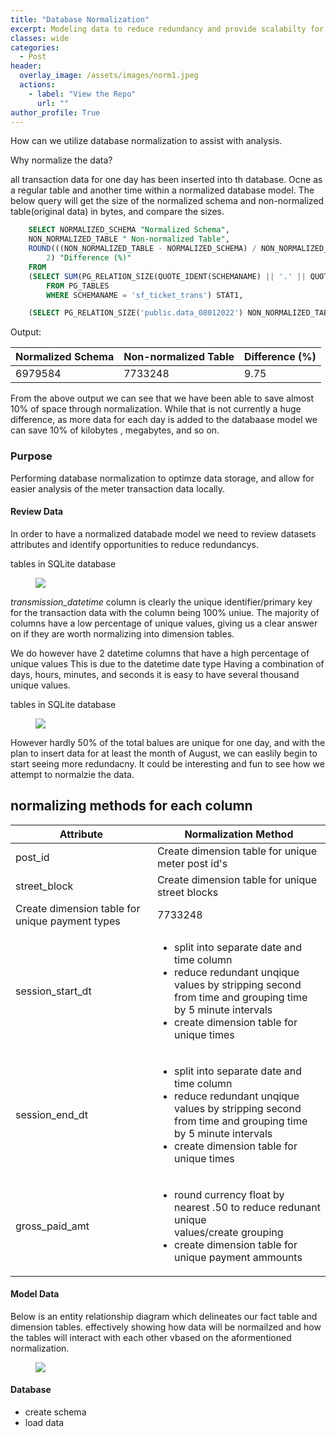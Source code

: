 ```yaml
---
title: "Database Normalization"
excerpt: Modeling data to reduce redundancy and provide scalabilty for reporting
classes: wide
categories:
  - Post
header:
  overlay_image: /assets/images/norm1.jpeg
  actions:
    - label: "View the Repo" 
      url: ""
author_profile: True 
---
```


How can we utilize database normalization to assist with analysis. 

Why normalize the data?

all transaction data for one day has been inserted into th database. Ocne as a regular table and another time within a normalized database model. 
The below query will get the size of the normalized schema and non-normalized table(original data) in bytes, and compare the sizes.

```sql
    SELECT NORMALIZED_SCHEMA "Normalized Schema",
	NON_NORMALIZED_TABLE " Non-normalized Table",
	ROUND(((NON_NORMALIZED_TABLE - NORMALIZED_SCHEMA) / NON_NORMALIZED_TABLE) * 100,
		2) "Difference (%)"
    FROM
	(SELECT SUM(PG_RELATION_SIZE(QUOTE_IDENT(SCHEMANAME) || '.' || QUOTE_IDENT(TABLENAME))) NORMALIZED_SCHEMA
		FROM PG_TABLES
		WHERE SCHEMANAME = 'sf_ticket_trans') STAT1,

    (SELECT PG_RELATION_SIZE('public.data_08012022') NON_NORMALIZED_TABLE) STAT2	
````
	
Output: 
<table>
<thead>
<tr>
  <th>Normalized Schema</th>
  <th>Non-normalized Table </th>
 <th>Difference (%) </th>
</tr>
</thead>
<tbody>
<tr>
  <td>6979584</td>
  <td>7733248</td>
  <td>9.75</td>
</tr>
</tbody>
</table>
  
From the above output we can see that we have been able to save almost 10% of space through normalization. While that is not currently a huge difference, as more data for each day is added to the databaase model we can save 10% of kilobytes , megabytes, and so on. 

### Purpose 
Performing database normalization to optimze data storage, and allow for easier analysis of the meter transaction data locally. 


#### Review Data 
In order to have a normalized databade model we need to review datasets attributes and identify opportunities to reduce redundancys.
<div class="notice">
  <p>tables in SQLite database </p>
<figure>
  <a href="/assets/images/normalization/uniquedf.png"><img src="/assets/images/normalization/uniquedf.png"></a>
</figure>
  </div>
  
  *transmission_datetime* column is clearly the unique identifier/primary key for the transaction data with the column being 100% uniue. 
  The majority of columns have a low percentage of unique values, giving us a clear answer on if they are worth normalizing into dimension tables. 
  
We do however have 2 datetime columns that have a high percentage of unique values This is due to the datetime date type Having a combination of days, hours, minutes, and seconds it is easy to have several thousand unique values. 

<div class="notice">
  <p>tables in SQLite database </p>
<figure>
  <a href="/assets/images/normalization/datetime info.png"><img src="/assets/images/normalization/datetime info.png"></a>
</figure>
  </div>

However hardly 50% of the total balues are unique for one day, and with the plan to insert data for at least the month of August, we can easlily begin to start seeing more redundacny. It could be interesting and fun to see how we attempt to normalzie the data. 
  
## normalizing methods for each column
<table>
<thead>
<tr>
  <th>Attribute</th>
  <th>Normalization Method</th>
</tr>
</thead>
<tbody>
<tr>
  <td>post_id</td>
  <td>Create dimension table for unique meter post id's</td>
</tr>
<tr>
  <td>street_block</td>
  <td>Create dimension table for unique street blocks</td>
</tr>
<tr>
  <td>Create dimension table for unique payment types</td>
  <td>7733248</td>
</tr>
<tr>
  <td>session_start_dt</td>
  <td>
	<ul>  
		<li> split into separate date and time column</li>
		<li>reduce redundant unqique values by stripping second <br> from time and grouping time by 5 minute intervals</li> 
		<li>create dimension table for unique times</li>
	  </ul>
</td>
</tr>
<tr>
  <td>session_end_dt</td>
  <td>
  <ul>  
		<li> split into separate date and time column</li>
		<li>reduce redundant unqique values by stripping second <br> from time and grouping time by 5 minute intervals</li> 
		<li>create dimension table for unique times</li>
	  </ul>
  </td>
</tr>
<tr>
  <td>gross_paid_amt</td>
  <td>
  <ul>
  <li>round currency float by nearest .50 to reduce redunant unique <br> values/create grouping </li>
  <li>
  create dimension table for unique payment ammounts 
  </li>
  </ul>
   </td>
</tr>
</tbody>
</table>


#### Model Data 

Below is an entity relationship diagram which delineates our fact table and dimension tables. effectively showing how data will be normailzed and how the tables will interact with each other vbased on the aformentioned normalization.


<div class="notice" style="display:block;
    margin:auto;">
<figure>
  <a href="/assets/images/normalization/sf_trans_ERD.png"><img src="/assets/images/normalization/sf_trans_ERD.png"></a>
</figure>
  </div>
  
  

#### Database 
- create schema 
- load data 








